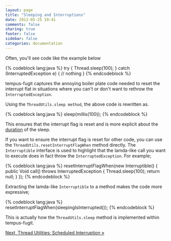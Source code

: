 ```yaml
---
layout: page
title: "Sleeping and Interruptions"
date: 2012-05-25 19:41
comments: false
sharing: true
footer: false
sidebar: false
categories: documentation
---
```


Often, you'll see code like the example below

{% codeblock lang:java %}
try {
   Thread.sleep(100);
} catch (InterruptedException e) {
   // nothing
}
{% endcodeblock %}


tempus-fugit captures the annoying boiler plate code needed to reset the interrupt flat in situations where you can't or don't want to rethrow the `InterruptedException`.

Using the `ThreadUtils.sleep method`, the above code is rewritten as.

{% codeblock lang:java %}
sleep(millis(100));
{% endcodeblock %}


This ensures that the interrupt flag is reset and is more explicit about the [duration](time.html#Duration) of the sleep.

If you want to ensure the interrupt flag is reset for other code, you can use the `ThreadUtils.resetInterruptFlagWhen` method directly. The `Interruptible` interface is used to highlight that the lamda-like call you want to execute does in fact throw the `InterruptedException`. For example;

{% codeblock lang:java %}
resetInterruptFlagWhen(new Interruptible<Void>() {
    public Void call() throws InterruptedException {
        Thread.sleep(100);
        return null;
    }
});
{% endcodeblock %}

Extracting the lamda-like `Interruptible` to a method makes the code more expressive;

{% codeblock lang:java %}
resetInterruptFlagWhen(sleepingIsInterrupted());
{% endcodeblock %}

This is actually how the `ThreadUtils.sleep` method is implemented within tempus-fugit.




[Next, Thread Utilities: Scheduled Interruption &raquo;](/documentation/threading/wakeup)
